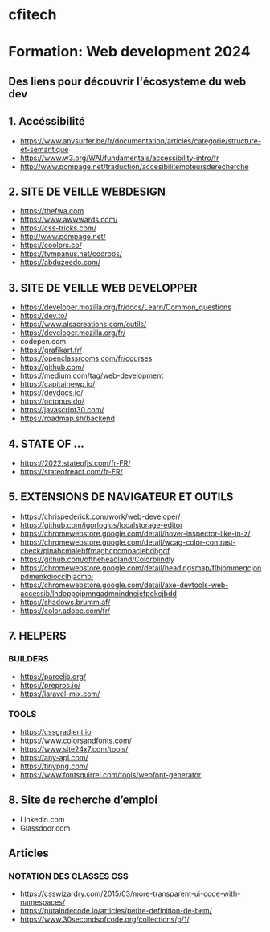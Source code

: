 # cfitech
# Formation: Web development 2024


## Des liens pour découvrir l'écosysteme du web dev 

## 1. Accéssibilité
- https://www.anysurfer.be/fr/documentation/articles/categorie/structure-et-semantique
- https://www.w3.org/WAI/fundamentals/accessibility-intro/fr
- http://www.pompage.net/traduction/accesibilitemoteursderecherche

## 2.	SITE DE VEILLE WEBDESIGN

- https://thefwa.com
- https://www.awwwards.com/
- https://css-tricks.com/
- http://www.pompage.net/
- https://coolors.co/
- https://tympanus.net/codrops/
- https://abduzeedo.com/


## 3.	SITE DE VEILLE WEB DEVELOPPER 

- https://developer.mozilla.org/fr/docs/Learn/Common_questions
- https://dev.to/
- https://www.alsacreations.com/outils/
- https://developer.mozilla.org/fr/
- codepen.com
- https://grafikart.fr/
- https://openclassrooms.com/fr/courses
- https://github.com/
- https://medium.com/tag/web-development
- https://capitainewp.io/
- https://devdocs.io/
- https://octopus.do/
- https://javascript30.com/
- https://roadmap.sh/backend


## 4.	STATE OF …
- https://2022.stateofjs.com/fr-FR/
- https://stateofreact.com/fr-FR/
 

## 5.	EXTENSIONS DE NAVIGATEUR ET OUTILS
 - https://chrispederick.com/work/web-developer/
 - https://github.com/igorlogius/localstorage-editor
 - https://chromewebstore.google.com/detail/hover-inspector-like-in-z/
 - https://chromewebstore.google.com/detail/wcag-color-contrast-check/plnahcmalebffmaghcpcmpaciebdhgdf
 - https://github.com/oftheheadland/Colorblindly
 - https://chromewebstore.google.com/detail/headingsmap/flbjommegcjonpdmenkdiocclhjacmbi
 - https://chromewebstore.google.com/detail/axe-devtools-web-accessib/lhdoppojpmngadmnindnejefpokejbdd
 - https://shadows.brumm.af/
 - https://color.adobe.com/fr/
 
## 7. HELPERS
### BUILDERS
- https://parceljs.org/
- https://prepros.io/
- https://laravel-mix.com/
### TOOLS
- https://cssgradient.io
- https://www.colorsandfonts.com/
- https://www.site24x7.com/tools/
- https://any-api.com/
- https://tinypng.com/
- https://www.fontsquirrel.com/tools/webfont-generator

## 8. Site de recherche d’emploi
- Linkedin.com
- Glassdoor.com

## Articles
### NOTATION DES CLASSES CSS
- https://csswizardry.com/2015/03/more-transparent-ui-code-with-namespaces/
- https://putaindecode.io/articles/petite-definition-de-bem/
- https://www.30secondsofcode.org/collections/p/1/
